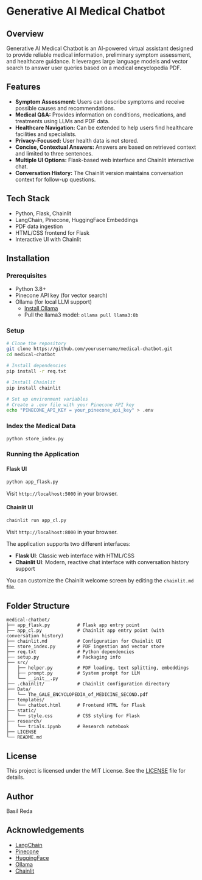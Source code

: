 # Generative AI Medical Chatbot

## Overview
Generative AI Medical Chatbot is an AI-powered virtual assistant designed to provide reliable medical information, preliminary symptom assessment, and healthcare guidance. It leverages large language models and vector search to answer user queries based on a medical encyclopedia PDF.

## Features
- **Symptom Assessment:** Users can describe symptoms and receive possible causes and recommendations.
- **Medical Q&A:** Provides information on conditions, medications, and treatments using LLMs and PDF data.
- **Healthcare Navigation:** Can be extended to help users find healthcare facilities and specialists.
- **Privacy-Focused:** User health data is not stored.
- **Concise, Contextual Answers:** Answers are based on retrieved context and limited to three sentences.
- **Multiple UI Options:** Flask-based web interface and Chainlit interactive chat.
- **Conversation History:** The Chainlit version maintains conversation context for follow-up questions.

## Tech Stack
- Python, Flask, Chainlit
- LangChain, Pinecone, HuggingFace Embeddings
- PDF data ingestion
- HTML/CSS frontend for Flask
- Interactive UI with Chainlit

## Installation

### Prerequisites
- Python 3.8+
- Pinecone API key (for vector search)
- Ollama (for local LLM support)
  - [Install Ollama](https://ollama.ai/download)
  - Pull the llama3 model: `ollama pull llama3:8b`

### Setup
```bash
# Clone the repository
git clone https://github.com/yourusername/medical-chatbot.git
cd medical-chatbot

# Install dependencies
pip install -r req.txt

# Install Chainlit 
pip install chainlit

# Set up environment variables
# Create a .env file with your Pinecone API key
echo "PINECONE_API_KEY = your_pinecone_api_key" > .env
```

### Index the Medical Data
```bash
python store_index.py
```

### Running the Application

#### Flask UI
```bash
python app_flask.py
```
Visit `http://localhost:5000` in your browser.

#### Chainlit UI
```bash
chainlit run app_cl.py
```
Visit `http://localhost:8000` in your browser.

The application supports two different interfaces:
- **Flask UI**: Classic web interface with HTML/CSS
- **Chainlit UI**: Modern, reactive chat interface with conversation history support

You can customize the Chainlit welcome screen by editing the `chainlit.md` file.

## Folder Structure
```
medical-chatbot/
├── app_flask.py          # Flask app entry point
├── app_cl.py             # Chainlit app entry point (with conversation history)
├── chainlit.md           # Configuration for Chainlit UI
├── store_index.py        # PDF ingestion and vector store
├── req.txt               # Python dependencies
├── setup.py              # Packaging info
├── src/
│   ├── helper.py         # PDF loading, text splitting, embeddings
│   ├── prompt.py         # System prompt for LLM
│   └── __init__.py
├── .chainlit/            # Chainlit configuration directory
├── Data/
│   └── The_GALE_ENCYCLOPEDIA_of_MEDICINE_SECOND.pdf
├── templates/
│   └── chatbot.html      # Frontend HTML for Flask
├── static/
│   └── style.css         # CSS styling for Flask
├── research/
│   └── trials.ipynb      # Research notebook
├── LICENSE
└── README.md
```

## License
This project is licensed under the MIT License. See the [LICENSE](LICENSE) file for details.

## Author
Basil Reda

## Acknowledgements
- [LangChain](https://github.com/langchain-ai/langchain)
- [Pinecone](https://www.pinecone.io/)
- [HuggingFace](https://huggingface.co/)
- [Ollama](https://ollama.ai/)
- [Chainlit](https://chainlit.io/)